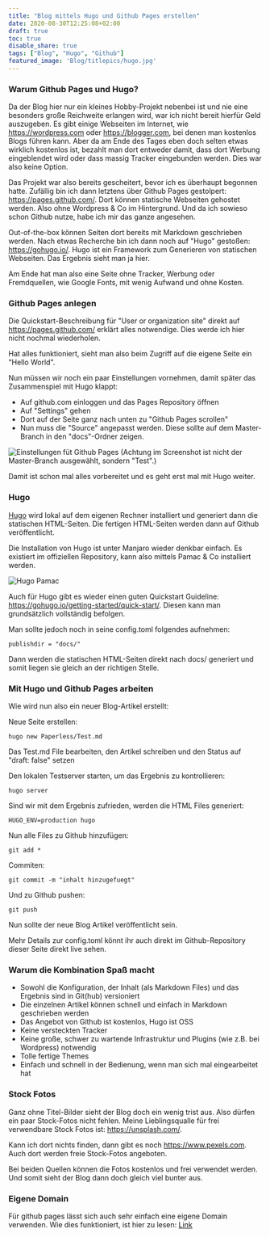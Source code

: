 ```yaml
---
title: "Blog mittels Hugo und Github Pages erstellen"
date: 2020-08-30T12:25:08+02:00
draft: true
toc: true
disable_share: true
tags: ["Blog", "Hugo", "Github"]
featured_image: 'Blog/titlepics/hugo.jpg'
---
```


### Warum Github Pages und Hugo?

Da der Blog hier nur ein kleines Hobby-Projekt nebenbei ist und nie eine besonders
große Reichweite erlangen wird, war ich nicht bereit hierfür Geld auszugeben. Es gibt
einige Webseiten im Internet, wie <https://wordpress.com> oder <https://blogger.com>, bei denen man kostenlos
Blogs führen kann. Aber da am Ende des Tages eben doch selten etwas wirklich kostenlos ist,
bezahlt man dort entweder damit, dass dort Werbung eingeblendet wird oder dass massig
Tracker eingebunden werden. Dies war also keine Option.

Das Projekt war also bereits gescheitert, bevor ich es überhaupt begonnen hatte. Zufällig
bin ich dann letztens über Github Pages gestolpert: <https://pages.github.com/>. Dort können
statische Webseiten gehostet werden. Also ohne Wordpress & Co im Hintergrund. Und da ich
sowieso schon Github nutze, habe ich mir das ganze angesehen.

Out-of-the-box können Seiten dort bereits mit Markdown geschrieben werden. Nach etwas
Recherche bin ich dann noch auf "Hugo" gestoßen: <https://gohugo.io/>.
Hugo ist ein Framework zum Generieren von statischen Webseiten. Das Ergebnis sieht man
ja hier.

Am Ende hat man also eine Seite ohne Tracker, Werbung oder Fremdquellen, wie Google Fonts, mit wenig 
Aufwand und ohne Kosten.

### Github Pages anlegen

Die Quickstart-Beschreibung für "User or organization site" direkt auf <https://pages.github.com/> erklärt alles notwendige.
Dies werde ich hier nicht nochmal wiederholen.

Hat alles funktioniert, sieht man also beim Zugriff auf die eigene Seite ein "Hello World".

Nun müssen wir noch ein paar Einstellungen vornehmen, damit später das Zusammenspiel mit Hugo klappt:

* Auf github.com einloggen und das Pages Repository öffnen
* Auf "Settings" gehen
* Dort auf der Seite ganz nach unten zu "Github Pages scrollen"
* Nun muss die "Source" angepasst werden. Diese sollte auf dem Master-Branch in den "docs"-Ordner zeigen.

![Einstellungen füt Github Pages](/blog/github-pages.png)
(Achtung im Screenshot ist nicht der Master-Branch ausgewählt, sondern "Test".)

Damit ist schon mal alles vorbereitet und es geht erst mal mit Hugo weiter. 


### Hugo

[Hugo](https://gohugo.io/) wird lokal auf dem eigenen Rechner installiert und generiert dann die
statischen HTML-Seiten. Die fertigen HTML-Seiten werden dann auf Github veröffentlicht.

Die Installation von Hugo ist unter Manjaro wieder denkbar einfach. Es existiert im offiziellen
Repository, kann also mittels Pamac & Co installiert werden.

![Hugo Pamac](/blog/hugo-pamac.png)

Auch für Hugo gibt es wieder einen guten Quickstart Guideline: <https://gohugo.io/getting-started/quick-start/>.
Diesen kann man grundsätzlich vollständig befolgen.

Man sollte jedoch noch in seine config.toml folgendes aufnehmen:

    publishdir = "docs/"
    
Dann werden die statischen HTML-Seiten direkt nach docs/ generiert und somit liegen sie gleich
an der richtigen Stelle.


### Mit Hugo und Github Pages arbeiten

Wie wird nun also ein neuer Blog-Artikel erstellt:

Neue Seite erstellen:

    
    hugo new Paperless/Test.md

        
Das Test.md File bearbeiten, den Artikel schreiben und den Status auf "draft: false" setzen

Den lokalen Testserver starten, um das Ergebnis zu kontrollieren:

    hugo server

Sind wir mit dem Ergebnis zufrieden, werden die HTML Files generiert:    
    
    HUGO_ENV=production hugo

Nun alle Files zu Github hinzufügen:
     
    git add *
    
Commiten:
        
    git commit -m "inhalt hinzugefuegt"
    
Und zu Github pushen:
        
    git push
    
Nun sollte der neue Blog Artikel veröffentlicht sein.

Mehr Details zur config.toml könnt ihr auch direkt im Github-Repository dieser Seite direkt live
sehen.


### Warum die Kombination Spaß macht

* Sowohl die Konfiguration, der Inhalt (als Markdown Files) und das Ergebnis sind in Git(hub) versioniert
* Die einzelnen Artikel können schnell und einfach in Markdown geschrieben werden
* Das Angebot von Github ist kostenlos, Hugo ist OSS
* Keine versteckten Tracker
* Keine große, schwer zu wartende Infrastruktur und Plugins (wie z.B. bei Wordpress) notwendig
* Tolle fertige Themes
* Einfach und schnell in der Bedienung, wenn man sich mal eingearbeitet hat


### Stock Fotos

Ganz ohne Titel-Bilder sieht der Blog doch ein wenig trist aus. Also dürfen ein paar Stock-Fotos
nicht fehlen. Meine Lieblingsqualle für frei verwendbare Stock Fotos ist: <https://unsplash.com/>.

Kann ich dort nichts finden, dann gibt es noch <https://www.pexels.com>. Auch dort werden freie
Stock-Fotos angeboten.

Bei beiden Quellen können die Fotos kostenlos und frei verwendet werden. Und somit sieht der 
Blog dann doch gleich viel bunter aus.


### Eigene Domain

Für github pages lässt sich auch sehr einfach eine eigene Domain verwenden. Wie dies
funktioniert, ist hier zu lesen: [Link](https://nitratine.net/blog/post/how-to-add-a-custom-domain-to-a-github-pages-site/)